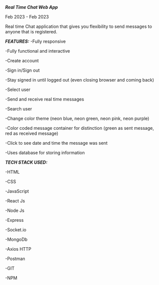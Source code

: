 ___Real Time Chat Web App___

Feb 2023 - Feb 2023

Real time Chat application that gives you flexibility to send messages to anyone that is registered.

___FEATURES:___
-Fully responsive

-Fully functional and interactive

-Create account

-Sign in/Sign out

-Stay signed in until logged out (even closing browser and coming back)

-Select user

-Send and receive real time messages

-Search user

-Change color theme (neon blue, neon green, neon pink, neon purple)

-Color coded message container for distinction (green as sent message, red as received message)

-Click to see date and time the message was sent

-Uses database for storing information

___TECH STACK USED:___

-HTML

-CSS

-JavaScript

-React Js

-Node Js

-Express

-Socket.io

-MongoDb

-Axios HTTP

-Postman

-GIT

-NPM
